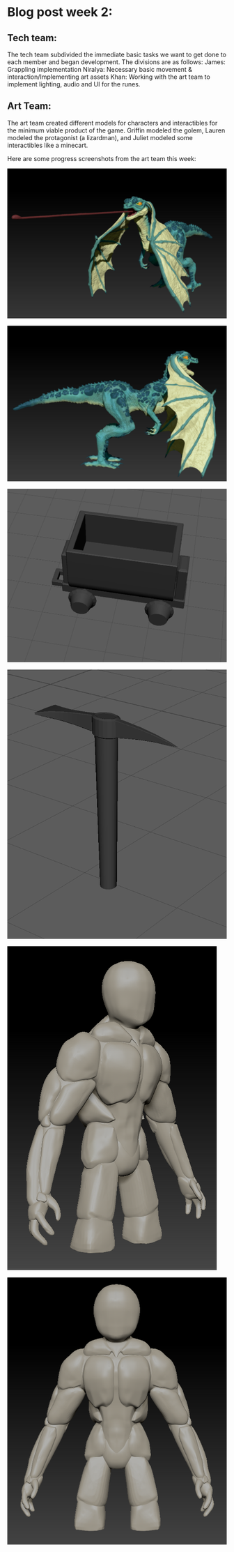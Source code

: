 # Blog post week 2: 

## Tech team: 
The tech team subdivided the immediate basic tasks we want to get done to each member and began development. The divisions are as follows: 
James: Grappling implementation 
Niralya: Necessary basic movement & interaction/Implementing art assets
Khan: Working with the art team to implement lighting, audio and UI for the runes. 

## Art Team: 
The art team created different models for characters and interactibles for the minimum viable product of the game. 
Griffin modeled the golem, Lauren modeled the protagonist (a lizardman), and Juliet modeled some interactibles like a minecart. 

Here are some progress screenshots from the art team this week: 

![Lizard protagonist 1](../Art/lizardman_1.png)

![Lizard protagonist 2](../Art/lizardman_2.png)

![Minecart](/Art/minecart.png)

![Pickaxe](../Art/pickaxe.png)

![Golem enemy 1](golem_v1_.75view.PNG)

![Golem enemy 2](../Art/golem_v1_frontview.PNG)
